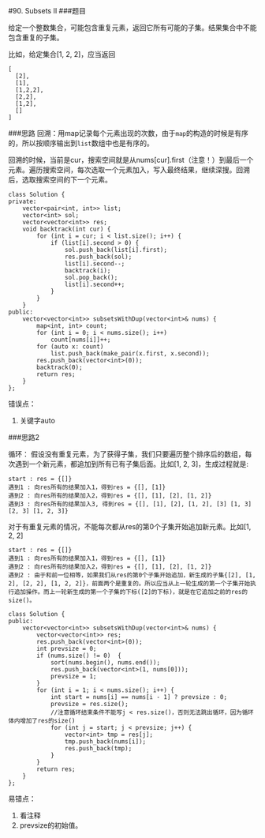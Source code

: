 #90. Subsets II
###题目

给定一个整数集合，可能包含重复元素，返回它所有可能的子集。结果集合中不能包含重复的子集。

比如，给定集合[1, 2, 2]，应当返回

```
[
  [2],
  [1],
  [1,2,2],
  [2,2],
  [1,2],
  []
]
```

###思路
回溯：用map记录每个元素出现的次数，由于`map`的构造的时候是有序的，所以按顺序输出到`list`数组中也是有序的。


回溯的时候，当前是cur，搜索空间就是从nums[cur].first（注意！）到最后一个元素。遍历搜索空间，每次选取一个元素加入，写入最终结果，继续深搜。回溯后，选取搜索空间的下一个元素。


```
class Solution {
private:
    vector<pair<int, int>> list;
    vector<int> sol;
    vector<vector<int>> res;
    void backtrack(int cur) {
        for (int i = cur; i < list.size(); i++) {
            if (list[i].second > 0) {
                sol.push_back(list[i].first);
                res.push_back(sol);
                list[i].second--;
                backtrack(i);
                sol.pop_back();
                list[i].second++;
            }
        }
    }
public:
    vector<vector<int>> subsetsWithDup(vector<int>& nums) {
        map<int, int> count;
        for (int i = 0; i < nums.size(); i++)
            count[nums[i]]++;
        for (auto x: count)
            list.push_back(make_pair(x.first, x.second));
        res.push_back(vector<int>(0));
        backtrack(0);
        return res;
    }
};
```
错误点：

1. 关键字auto

###思路2

循环：
假设没有重复元素，为了获得子集，我们只要遍历整个排序后的数组，每次遇到一个新元素，都追加到所有已有子集后面。比如[1, 2, 3]，生成过程就是:
```
start : res = {[]}
遇到1 : 向res所有的结果加入1，得到res = {[], [1]}
遇到2 : 向res所有的结果加入2，得到res = {[], [1], [2], [1, 2]}
遇到3 : 向res所有的结果加入3, 得到res = {[], [1], [2], [1, 2], [3] [1, 3] [2, 3] [1, 2, 3]}
```
对于有重复元素的情况，不能每次都从res的第0个子集开始追加新元素。比如[1, 2, 2]
```
start : res = {[]}
遇到1 : 向res所有的结果加入1，得到res = {[], [1]}
遇到2 : 向res所有的结果加入2，得到res = {[], [1], [2], [1, 2]}
遇到2 : 由于和前一位相等，如果我们从res的第0个子集开始追加，新生成的子集{[2], [1, 2], [2, 2], [1, 2, 2]}，前面两个是重复的。所以应当从上一轮生成的第一个子集开始执行追加操作。而上一轮新生成的第一个子集的下标([2]的下标)，就是在它追加之前的res的size()。
```


```
class Solution {
public:
    vector<vector<int>> subsetsWithDup(vector<int>& nums) {
        vector<vector<int>> res;
        res.push_back(vector<int>(0));
        int prevsize = 0;
        if (nums.size() != 0)  {
            sort(nums.begin(), nums.end());
            res.push_back(vector<int>(1, nums[0]));
            prevsize = 1;
        }
        for (int i = 1; i < nums.size(); i++) {
            int start = nums[i] == nums[i - 1] ? prevsize : 0;
            prevsize = res.size();
            //注意循环结束条件不能写j < res.size()，否则无法跳出循环，因为循环体内增加了res的size()
            for (int j = start; j < prevsize; j++) {
                vector<int> tmp = res[j];
                tmp.push_back(nums[i]);
                res.push_back(tmp);
            }
        }
        return res;
    }
};
```
易错点：

1. 看注释
2. prevsize的初始值。

